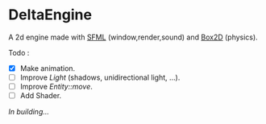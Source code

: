 # DeltaEngine
A 2d engine made with [SFML](https://www.sfml-dev.org/) (window,render,sound) and [Box2D](https://box2d.org/) (physics).

Todo :
- [x] Make animation.
- [ ] Improve *Light* (shadows, unidirectional light, ...).
- [ ] Improve *Entity::move*.
- [ ] Add Shader.

*In building...*
